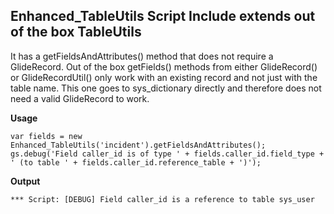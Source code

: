 ## Enhanced_TableUtils Script Include extends out of the box TableUtils

It has a getFieldsAndAttributes() method that does not require a GlideRecord. Out of the box getFields() methods from either GlideRecord() or GlideRecordUtil() only work with an existing record and not just with the table name. This one goes to sys_dictionary directly and therefore does not need a valid GlideRecord to work.

**Usage**

```
var fields = new Enhanced_TableUtils('incident').getFieldsAndAttributes();
gs.debug('Field caller_id is of type ' + fields.caller_id.field_type + ' (to table ' + fields.caller_id.reference_table + ')');
```

**Output**

```
*** Script: [DEBUG] Field caller_id is a reference to table sys_user
```